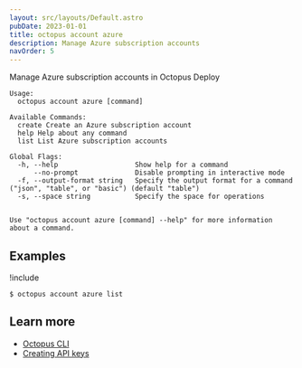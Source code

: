 ```yaml
---
layout: src/layouts/Default.astro
pubDate: 2023-01-01
title: octopus account azure
description: Manage Azure subscription accounts
navOrder: 5
---
```


Manage Azure subscription accounts in Octopus Deploy


```
Usage:
  octopus account azure [command]

Available Commands:
  create Create an Azure subscription account
  help Help about any command
  list List Azure subscription accounts

Global Flags:
  -h, --help                   Show help for a command
      --no-prompt              Disable prompting in interactive mode
  -f, --output-format string   Specify the output format for a command ("json", "table", or "basic") (default "table")
  -s, --space string           Specify the space for operations


Use "octopus account azure [command] --help" for more information about a command.
```

## Examples

!include <samples-instance>


```
$ octopus account azure list

```

## Learn more

- [Octopus CLI](/docs/octopus-rest-api/cli/)
- [Creating API keys](/docs/octopus-rest-api/how-to-create-an-api-key/)